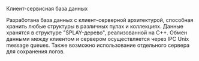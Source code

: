 Клиент-сервисная база данных

Разработана база данных с клиент-серверной архитектурой, способная хранить любые структуры в различных пулах и коллекциях. Данные хранятся в структуре "SPLAY-дерево", реализованной на C++. Обмен данными между клиентом и сервером осуществляется через IPC Unix message queues. Также возможно использование отдельного сервера для сохранения логов.
